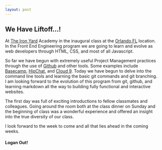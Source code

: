 ```yaml
---
layout: post
---
```


## We Have Liftoff...!



At [The Iron Yard](http://theironyard.com/) Academy in the
inaugural class at the [Orlando,FL](http://theironyard.com/locations/orlando/)
location. In the Front End Engineering program we are going
to learn and evolve as web developers through HTML,
CSS, and most of all Javascript.



So far we have begun with extremely useful Project Management practices
through the use of [Github](https://github.com/) and other tools. Some examples
include [Basecamp](https://basecamp.com/), [HipChat](https://www.hipchat.com/), 
and [Cloud 9](https://c9.io/). Today we have begun to delve into the command
line tools and learning the basic git commands and git branching. I am looking
forward to the evolution of this program from git, github, and learning markdown
all the way to building fully functional and interactive websites.



The first day was full of exciting introductions to fellow classmates and
colleagues. Going around the room both at the class dinner on Sunday and the
beginning of class was a wonderful experience and offered an insight into
the true diversity of our class.


I look forward to the week to come and all that lies ahead in the coming weeks.


#### Logan Out!

